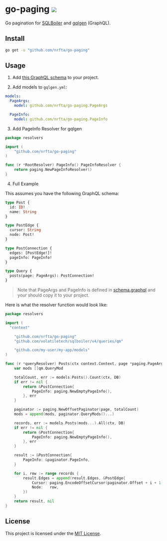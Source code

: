 # go-paging ![](https://github.com/nrfta/go-paging/workflows/CI/badge.svg)

Go pagination for [SQLBoiler](https://github.com/volatiletech/sqlboiler) and [gqlgen](https://github.com/99designs/gqlgen/) (GraphQL).

## Install

```sh
go get -u "github.com/nrfta/go-paging"
```

## Usage

1. Add [this GraphQL schema](./schema.graphql) to your project.

2. Add models to `gqlgen.yml`:

```yaml
models:
  PageArgs:
    model: github.com/nrfta/go-paging.PageArgs

  PageInfo:
    model: github.com/nrfta/go-paging.PageInfo

```

3. Add PageInfo Resolver for gqlgen

```go
package resolvers

import (
	"github.com/nrfta/go-paging"
)

func (r *RootResolver) PageInfo() PageInfoResolver {
	return paging.NewPageInfoResolver()
}
```

4. Full Example

This assumes you have the following GraphQL schema:

```graphql
type Post {
  id: ID!
  name: String
}

type PostEdge {
  cursor: String
  node: Post!
}

type PostConnection {
  edges: [PostEdge!]!
  pageInfo: PageInfo!
}

type Query {
  posts(page: PageArgs): PostConnection!
}
```

> Note that PageArgs and PageInfo is defined in [schema.graphql](./schema.graphql) and your should copy it to your project.

Here is what the resolver function would look like:

```go
package resolvers

import (
  "context"

	"github.com/nrfta/go-paging"
	"github.com/volatiletech/sqlboiler/v4/queries/qm"

	"github.com/my-user/my-app/models"
)

func (r *queryResolver) Posts(ctx context.Context, page *paging.PageArgs) (*PostConnection, error) {
	var mods []qm.QueryMod

	totalCount, err := models.Posts().Count(ctx, DB)
	if err != nil {
		return &PostConnection{
			PageInfo: paging.NewEmptyPageInfo(),
		}, err
	}

	paginator := paging.NewOffsetPaginator(page, totalCount)
	mods = append(mods, paginator.QueryMods()...)

	records, err := models.Posts(mods...).All(ctx, DB)
	if err != nil {
		return &PostConnection{
			PageInfo: paging.NewEmptyPageInfo(),
		}, err
	}

	result := &PostConnection{
		PageInfo: &paginator.PageInfo,
	}

	for i, row := range records {
		result.Edges = append(result.Edges, &PostEdge{
			Cursor: paging.EncodeOffsetCursor(paginator.Offset + i + 1),
			Node:   row,
		})
	}
	return result, nil
}
```

## License

This project is licensed under the [MIT License](LICENSE.md).
